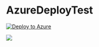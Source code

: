 # AzureDeployTest
[![Deploy to Azure](http://azuredeploy.net/deploybutton.png)](https://portal.azure.com/#create/Microsoft.Template/uri/https%3A%2F%2Fraw.githubusercontent.com%2FDickow%2FAzureDeployTest%2Fmaster%2Fazuredeploy.json)

<a href="http://armviz.io/#/?load=https%3A%2F%2Fraw.githubusercontent.com%2FDickow%2FAzureDeployTest%2Fmaster%2Fazuredeploy.json" target="_blank">
    <img src="http://armviz.io/visualizebutton.png"/>
</a>
